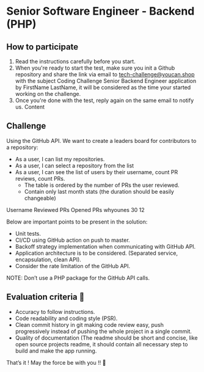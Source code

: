 # Senior Software Engineer - Backend (PHP)

## How to participate
1. Read the instructions carefully before you start.
2. When you're ready to start the test, make sure you init a Github repository and share the link via email to tech-challenge@youcan.shop with the subject Coding Challenge Senior Backend Engineer application by FirstName LastName, it will be considered as the time your started working on the challenge.
3. Once you're done with the test, reply again on the same email to notify us.
   Content

## Challenge
Using the GitHub API. We want to create a leaders board for contributors to a repository:
- As a user, I can list my repositories.
- As a user, I can select a repository from the list
- As a user, I can see the list of users by their username, count PR reviews, count PRs.
    - The table is ordered by the number of PRs the user reviewed.
    - Contain only last month stats (the duration should be easily changeable)

Username    Reviewed PRs    Opened PRs
whyounes        30              12

Below are important points to be present in the solution:
- Unit tests.
- CI/CD using GitHub action on push to master.
- Backoff strategy implementation when communicating with GitHub API.
- Application architecture is to be considered. (Separated service, encapsulation, clean API).
- Consider the rate limitation of the GitHub API.

NOTE: Don’t use a PHP package for the GitHub API calls.

## Evaluation criteria 🚨
- Accuracy to follow instructions.
- Code readability and coding style (PSR).
- Clean commit history in git making code review easy, push progressively instead of pushing the whole project in a single commit.
- Quality of documentation (The readme should be short and concise, like open source projects readme, it should contain all necessary step to build and make the app running.

That’s it ! May the force be with you !! 🖖 